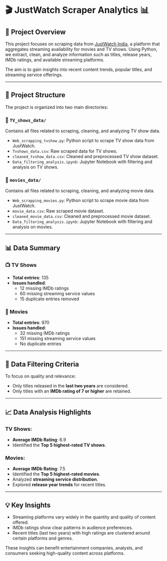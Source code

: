 # 🎬 JustWatch Scraper Analytics 📊

## 📌 Project Overview  
This project focuses on scraping data from [JustWatch India](https://www.justwatch.com/in), a platform that aggregates streaming availability for movies and TV shows. Using Python, we extract, clean, and analyze information such as titles, release years, IMDb ratings, and available streaming platforms.

The aim is to gain insights into recent content trends, popular titles, and streaming service offerings.

---

## 📁 Project Structure  

The project is organized into two main directories:

### 📂 `TV_shows_data/`
Contains all files related to scraping, cleaning, and analyzing TV show data.
- `Web_scrapping_tvshow.py`: Python script to scrape TV show data from JustWatch.
- `Tvshows_data.csv`: Raw scraped data for TV shows.
- `cleaned_tvshow_data.csv`: Cleaned and preprocessed TV show dataset.
- `Data_filtering_analysis.ipynb`: Jupyter Notebook with filtering and analysis on TV shows.

### 📂 `movies_data/`
Contains all files related to scraping, cleaning, and analyzing movie data.
- `Web_scrapping_movies.py`: Python script to scrape movie data from JustWatch.
- `movie_data.csv`: Raw scraped movie dataset.
- `cleaned_movie_data.csv`: Cleaned and preprocessed movie dataset.
- `Data_filtering_analysis.ipynb`: Jupyter Notebook with filtering and analysis on movies.

---

## 📊 Data Summary  

### 📺 TV Shows
- **Total entries**: 135  
- **Issues handled**:  
  - 12 missing IMDb ratings  
  - 60 missing streaming service values  
  - 15 duplicate entries removed  

### 🎥 Movies
- **Total entries**: 970  
- **Issues handled**:  
  - 32 missing IMDb ratings  
  - 151 missing streaming service values  
  - No duplicate entries

---

## 🔎 Data Filtering Criteria  
To focus on quality and relevance:
- Only titles released in the **last two years** are considered.
- Only titles with an **IMDb rating of 7 or higher** are retained.

---

## 📈 Data Analysis Highlights

### TV Shows:
- **Average IMDb Rating**: 6.9  
- Identified the **Top 5 highest-rated TV shows**.

### Movies:
- **Average IMDb Rating**: 7.5  
- Identified the **Top 5 highest-rated movies**.  
- Analyzed **streaming service distribution**.  
- Explored **release year trends** for recent titles.

---

## 💡 Key Insights  
- Streaming platforms vary widely in the quantity and quality of content offered.
- IMDb ratings show clear patterns in audience preferences.
- Recent titles (last two years) with high ratings are clustered around certain platforms and genres.

These insights can benefit entertainment companies, analysts, and consumers seeking high-quality content across platforms.
